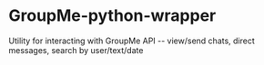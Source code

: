 # GroupMe-python-wrapper
Utility for interacting with GroupMe API -- view/send chats, direct messages, search by user/text/date
